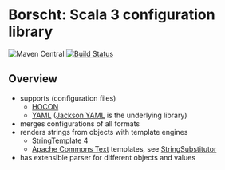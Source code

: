 # Borscht: Scala 3 configuration library

![Maven Central](https://maven-badges.herokuapp.com/maven-central/io.h8.borscht/borscht-core_3/badge.svg)
[![Build Status](https://api.travis-ci.com/h8io/borscht.svg?branch=master)](https://travis-ci.com/h8io/borscht)

## Overview
  * supports (configuration files)
    * [HOCON](https://github.com/lightbend/config/blob/main/README.md)
    * [YAML](https://yaml.org/) ([Jackson YAML](https://github.com/FasterXML/jackson-dataformats-text/tree/master/yaml) is the underlying library)
  * merges configurations of all formats
  * renders strings from objects with template engines
    * [StringTemplate 4](https://www.stringtemplate.org/)
    * [Apache Commons Text](https://commons.apache.org/proper/commons-text/userguide.html) templates, see [StringSubstitutor](http://commons.apache.org/proper/commons-text/apidocs/org/apache/commons/text/StringSubstitutor.html)
  * has extensible parser for different objects and values
